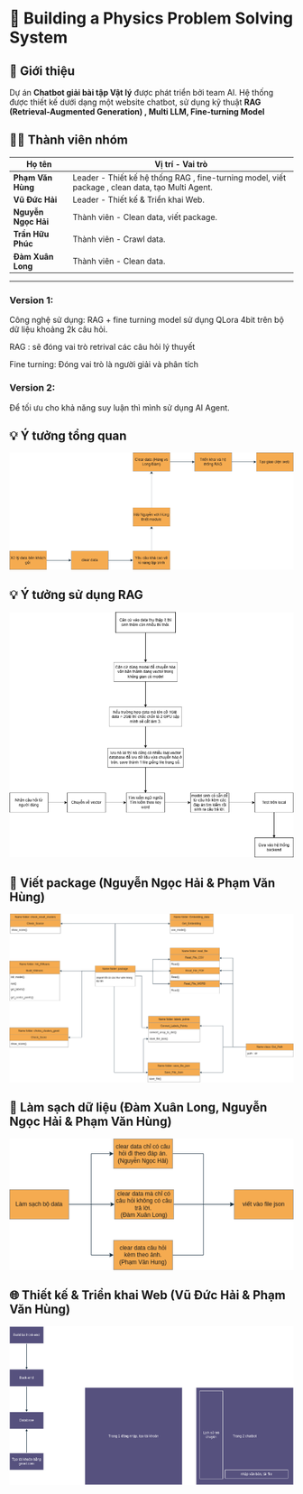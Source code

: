 # 📘 Building a Physics Problem Solving System
## 🚀 Giới thiệu  
Dự án **Chatbot giải bài tập Vật lý** được phát triển bởi team AI. Hệ thống được thiết kế dưới dạng một website chatbot, sử dụng kỹ thuật **RAG (Retrieval-Augmented Generation) , Multi LLM, Fine-turning Model**

## 👨‍💻 Thành viên nhóm

| Họ tên             | Vị trí - Vai trò                            |
|--------------------|------------------------------------|
| **Phạm Văn Hùng**  | Leader  - Thiết kế hệ thống RAG , fine-turning model, viết package , clean data, tạo Multi Agent.       |
| **Vũ Đức Hải**     | Leader - Thiết kế & Triển khai Web. |
| **Nguyễn Ngọc Hải**  | Thành viên - Clean data, viết package.
| **Trần Hữu Phúc**  | Thành viên - Crawl data.                         |
| **Đàm Xuân Long**| Thành viên - Clean data.                         |

---
### Version 1:
Công nghệ sử dụng: RAG + fine turning model sử dụng QLora 4bit trên bộ dữ liệu khoảng 2k câu hỏi.

RAG : sẽ đóng vai trò retrival các câu hỏi lý thuyết 

Fine turning: Đóng vai trò là người giải và phân tích

### Version 2:
Để tối ưu cho khả năng suy luận thì mình sử dụng AI Agent.

## 💡 Ý tưởng tổng quan
![ID_Chung](image/ID_Chung.png)

## 💡 Ý tưởng sử dụng RAG
![ID_Chung](image/ID_RAG.png)

## 🧩 Viết package (Nguyễn Ngọc Hải & Phạm Văn Hùng)
![ID_package](image/ID_package.png)

## 🧹 Làm sạch dữ liệu (Đàm Xuân Long, Nguyễn Ngọc Hải & Phạm Văn Hùng)
![Ý tưởng ](image/clear_data.png)

## 🌐 Thiết kế & Triển khai Web (Vũ Đức Hải & Phạm Văn Hùng)
![Thiết kế & Triển khai Web](image/ID_web_desgin.png)

